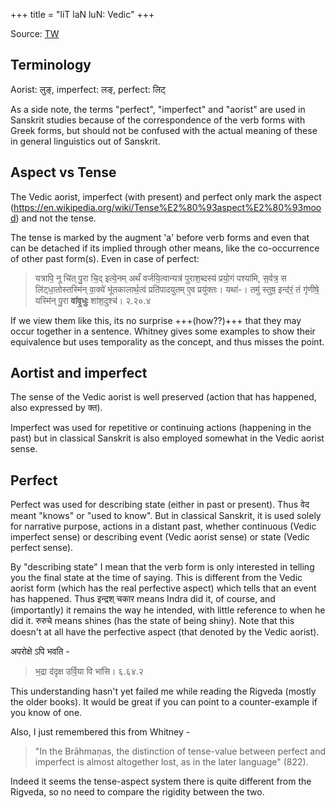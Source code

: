 +++
title = "liT laN luN: Vedic"
+++

Source: [TW](https://discord.com/channels/1073779927482109952/1074017543678869564/1082610769725751326)

## Terminology
Aorist: लुङ्, imperfect: लङ्, perfect: लिट्

As a side note, the terms "perfect", "imperfect" and "aorist" are used in Sanskrit studies because of the correspondence of the verb forms with Greek forms, but should not be confused with the actual meaning of these in general linguistics out of Sanskrit.

## Aspect vs Tense
The Vedic aorist, imperfect (with present) and perfect only mark the aspect (https://en.wikipedia.org/wiki/Tense%E2%80%93aspect%E2%80%93mood) and not the tense. 

The tense is marked by the augment 'a' before verb forms and even that can be detached if its implied through other means, like the co-occurrence of other past form(s). Even in case of perfect:

> यत्रापि॒ नू चि॑त् पु॒रा चि॒द् इत्ये॒नम् अर्थं॑ वर्जयि॒त्वान्यत्र॑ पुराश॒ब्दस्य॑ प्रयो॒गं पश्या॑मि, स॒र्वत्र॒ स लि॑ट्धा॒तोस्तस्मि॑न् वा॒क्ये॑ भू॑तकालार्थ॒त्वं प्रति॑पादयुतम् ए॒व प्रयु॑क्तः। यथा॑-। तमु॑ स्तुष॒ इन्द॑रं॒ तं गृ॑णीषे॒ यस्मि॑न् पु॒रा **वा॑वृ॒धुः** शा॑श॒दुश्च॑। २.२०.४

If we view them like this, its no surprise +++(how??)+++ that they may occur together in a sentence. Whitney gives some examples to show their equivalence but uses temporality as the concept, and thus misses the point.

## Aortist and imperfect
The sense of the Vedic aorist is well preserved (action that has happened, also expressed by क्त).

Imperfect was used for repetitive or continuing actions (happening in the past) but in classical Sanskrit is also employed somewhat in the Vedic aorist sense.

## Perfect
Perfect was used for describing state (either in past or present). Thus वेद meant "knows" or "used to know". But in classical Sanskrit, it is used solely for narrative purpose, actions in a distant past, whether continuous (Vedic imperfect sense) or describing event (Vedic aorist sense) or state (Vedic perfect sense).

By "describing state" I mean that the verb form is only interested in telling you the final state at the time of saying. This is different from the Vedic aorist form (which has the real perfective aspect) which tells that an event has happened. Thus इन्द्रश् चकार means Indra did it, of course, and (importantly) it remains the way he intended, with little reference to when he did it. रुरुचे means shines (has the state of being shiny). Note that this doesn't at all have the perfective aspect (that denoted by the Vedic aorist).

अपरोक्षे ऽपि भवति -

> भ॒द्रा द॑दृक्ष उर्वि॒या वि भा॑सि। ६.६४.२

This understanding hasn't yet failed me while reading the Rigveda (mostly the older books). It would be great if you can point to a counter-example if you know of one.

Also, I just remembered this from Whitney - 

> "In the Brāhmaṇas, the distinction of tense-value between perfect and imperfect is almost altogether lost, as in the later language" (822). 

Indeed it seems the tense-aspect system there is quite different from the Rigveda, so no need to compare the rigidity between the two.